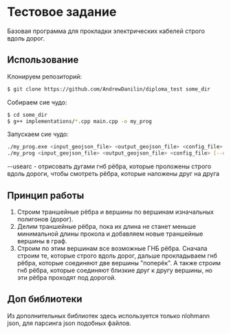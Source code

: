 # Тестовое задание
Базовая программа для прокладки электрических кабелей строго вдоль дорог.

## Использование

Клонируем репозиторий:
```sh
$ git clone https://github.com/AndrewDanilin/diploma_test some_dir
```

Собираем сие чудо:
```sh
$ cd some_dir
$ g++ implementations/*.cpp main.cpp -o my_prog
```

Запускаем сие чудо:
```sh
./my_prog.exe <input_geojson_file> <output_geojson_file> <config_file> [--usearc] (Windows)
./my_prog <input_geojson_file> <output_geojson_file> <config_file> [--usearc] (Linux)
```
--usearc - отрисовать дугами гнб рёбра, которые проложены строго вдоль дороги, чтобы смотреть рёбра, которые наложены друг на друга

## Принцип работы
1. Строим траншейные рёбра и вершины по вершинам изначальных полигонов (дорог).
2. Делим траншейные рёбра, пока их длина не станет меньше минимальной длины прокола и добавляем новые траншейные вершины в граф.
3. Строим по этим вершинам все возможные ГНБ рёбра.
Сначала строим те, которые строго вдоль дорог, дальше прокладываем гнб рёбра, которые соединяют две вершины "поперёк".
А также строим гнб рёбра, которые соединяют близкие друг к другу вершины, но эти рёбра проходят под дорогой.

## Доп библиотеки
Из дополнительных библиотек здесь используется только nlohmann json, для парсинга json подобных файлов.


